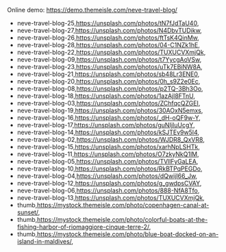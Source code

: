 Online demo: https://demo.themeisle.com/neve-travel-blog/



- neve-travel-blog-25,https://unsplash.com/photos/tN7fJdTaU40,
- neve-travel-blog-27,https://unsplash.com/photos/N4DbvTUDikw,
- neve-travel-blog-26,https://unsplash.com/photos/ftTsK4QinMw,
- neve-travel-blog-28,https://unsplash.com/photos/04-C1NZk1hE,
- neve-travel-blog-22,https://unsplash.com/photos/TUXUCVXmjQk,
- neve-travel-blog-09,https://unsplash.com/photos/t7YycgAoVSw,
- neve-travel-blog-23,https://unsplash.com/photos/uTk7EBiNW8A,
- neve-travel-blog-21,https://unsplash.com/photos/sb48Lr3ENE0,
- neve-travel-blog-20,https://unsplash.com/photos/0h_s9Z2e0Ec,
- neve-travel-blog-08,https://unsplash.com/photos/p2TQ-3Bh3Oo,
- neve-travel-blog-18,https://unsplash.com/photos/1azAjl8FTnU,
- neve-travel-blog-03,https://unsplash.com/photos/ZChfqcQZGEI,
- neve-travel-blog-19,https://unsplash.com/photos/30AOxN5emxs,
- neve-travel-blog-16,https://unsplash.com/photos/_dH-oQF9w-Y,
- neve-travel-blog-17,https://unsplash.com/photos/guNIjIuUcgY,
- neve-travel-blog-14,https://unsplash.com/photos/kSJTEv9w5l4,
- neve-travel-blog-02,https://unsplash.com/photos/WJDR8_QxVR8,
- neve-travel-blog-15,https://unsplash.com/photos/xarhNpLSHTk,
- neve-travel-blog-11,https://unsplash.com/photos/O7zkyNkQ1lM,
- neve-travel-blog-05,https://unsplash.com/photos/TVllFyGaLEA,
- neve-travel-blog-10,https://unsplash.com/photos/RkBTPqPEGDo,
- neve-travel-blog-04,https://unsplash.com/photos/dQwijI66_Jw,
- neve-travel-blog-12,https://unsplash.com/photos/g_gwdpsCVAY,
- neve-travel-blog-06,https://unsplash.com/photos/888-NfA8Tfo,
- neve-travel-blog-13,https://unsplash.com/photos/TUXUCVXmjQk,
- thumb,https://mystock.themeisle.com/photo/copenhagen-canal-at-sunset/,
- thumb,https://mystock.themeisle.com/photo/colorful-boats-at-the-fishing-harbor-of-riomaggiore-cinque-terre-2/,
- thumb,https://mystock.themeisle.com/photo/blue-boat-docked-on-an-island-in-maldives/,